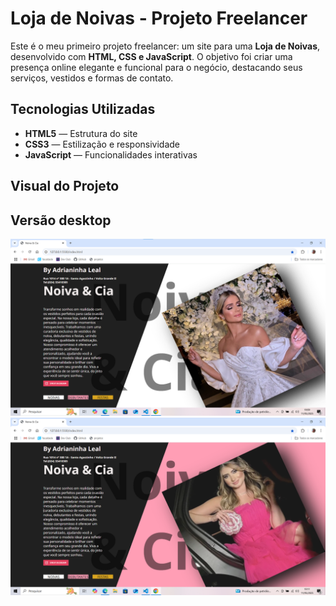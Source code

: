 # Loja de Noivas - Projeto Freelancer

Este é o meu primeiro projeto freelancer: um site para uma **Loja de Noivas**, desenvolvido com **HTML, CSS e JavaScript**. O objetivo foi criar uma presença online elegante e funcional para o negócio, destacando seus serviços, vestidos e formas de contato.

## Tecnologias Utilizadas

- **HTML5** — Estrutura do site
- **CSS3** — Estilização e responsividade
- **JavaScript** — Funcionalidades interativas

## Visual do Projeto
## Versão desktop
<img src="https://github.com/Andrecruzac85/Noiva---Cia/blob/main/assets/noiva%20e%20cia%20desktop%201.png?raw=true"/>
<img src="https://github.com/Andrecruzac85/Noiva---Cia/blob/main/assets/noiva%20e%20cia%20desktop%202.png?raw=true"/>
<img src=""/>
<img src=""/>
<img src=""/>
<img src=""/>
